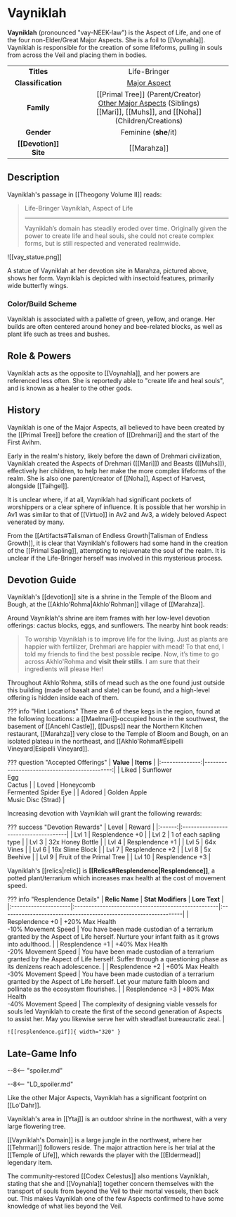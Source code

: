 # Vayniklah

**Vayniklah** (pronounced "vay-NEEK-law") is the Aspect of Life, and one of the four non-Elder/Great Major Aspects. She is a foil to [[Voynahla]]. Vayniklah is responsible for the creation of some lifeforms, pulling in souls from across the Veil and placing them in bodies.

|  |  |
|:----------:|:----------------------:|
| **Titles** | Life-Bringer |
| **Classification** | [Major Aspect](/Lore/Higher_Beings/Aspects/Major_Aspects/) |
| **Family** | [[Primal Tree]] (Parent/Creator) <br> [Other Major Aspects](/Lore/Higher_Beings/Aspects/Major_Aspects/) (Siblings) <br> [[Mari]], [[Muhs]], and [[Noha]] (Children/Creations) |
| **Gender** | Feminine (**she**/it) |
| **[[Devotion]] Site** | [[Marahza]] |

## Description

Vayniklah's passage in [[Theogony Volume II]] reads:

> Life-Bringer Vayniklah, Aspect of Life
> ***
> Vayniklah’s domain has steadily eroded over time. Originally given the power to create life and heal souls, she could not create complex forms, but is still respected and venerated realmwide.

![[vay_statue.png]]

A statue of Vayniklah at her devotion site in Marahza, pictured above, shows her form. Vayniklah is depicted with insectoid features, primarily wide butterfly wings.

### Color/Build Scheme

Vayniklah is associated with a pallette of green, yellow, and orange. Her builds are often centered around honey and bee-related blocks, as well as plant life such as trees and bushes.

## Role & Powers

Vayniklah acts as the opposite to [[Voynahla]], and her powers are referenced less often. She is reportedly able to "create life and heal souls", and is known as a healer to the other gods.

## History

Vayniklah is one of the Major Aspects, all believed to have been created by the [[Primal Tree]] before the creation of [[Drehmari]] and the start of the First Avihm.

Early in the realm's history, likely before the dawn of Drehmari civilization, Vayniklah created the Aspects of Drehmari ([[Mari]]) and Beasts ([[Muhs]]), effectively her children, to help her make the more complex lifeforms of the realm. She is also one parent/creator of [[Noha]], Aspect of Harvest, alongside [[Taihgel]].

It is unclear where, if at all, Vayniklah had significant pockets of worshippers or a clear sphere of influence. It is possible that her worship in Av1 was similar to that of [[Virtuo]] in Av2 and Av3, a widely beloved Aspect venerated by many. 

From the [[Artifacts#Talisman of Endless Growth|Talisman of Endless Growth]], it is clear that Vayniklah's followers had some hand in the creation of the [[Primal Sapling]], attempting to rejuvenate the soul of the realm. It is unclear if the Life-Bringer herself was involved in this mysterious process.

## Devotion Guide

Vayniklah's [[devotion]] site is a shrine in the Temple of the Bloom and Bough, at the [[Akhlo'Rohma|Akhlo'Rohman]] village of [[Marahza]].

Around Vayniklah's shrine are item frames with her low-level devotion offerings: cactus blocks, eggs, and sunflowers. The nearby hint book reads:

> To worship Vayniklah is to improve life for the living. Just as plants are happier with fertilizer, Drehmari are happier with mead! To that end, I told my friends to find the best possible **recipe**. Now, it’s time to go across Akhlo'Rohma and **visit their stills**. I am sure that their ingredients will please Her!

Throughout Akhlo'Rohma, stills of mead such as the one found just outside this building (made of basalt and slate) can be found, and a high-level offering is hidden inside each of them.

??? info "Hint Locations"
    There are 6 of these kegs in the region, found at the following locations: a [[Maelmari]]-occupied house in the southwest, the basement of [[Ancehl Castle]], [[Dusps]] near the Northern Kitchen restaurant, [[Marahza]] very close to the Temple of Bloom and Bough, on an isolated plateau in the northeast, and [[Akhlo'Rohma#Esipelli Vineyard|Esipelli Vineyard]].

??? question "Accepted Offerings"
    | **Value**      | **Items**                                  |
    |:--------------:|---------------------------------------------:|
    | Liked          | Sunflower <br>Egg <br>Cactus                     |
    | Loved          | Honeycomb <br>Fermented Spider Eye               |
    | Adored         | Golden Apple <br>Music Disc (Strad)              |

Increasing devotion with Vayniklah will grant the following rewards:

??? success "Devotion Rewards"
    | Level  | Reward                               |
    |:------:|:-------------------------------------|
    | Lvl 1  | Resplendence +0                      |
    | Lvl 2  | 1 of each sapling type               |
    | Lvl 3  | 32x Honey Bottle                     |
    | Lvl 4  | Resplendence +1                      |
    | Lvl 5  | 64x Vines                            |
    | Lvl 6  | 16x Slime Block                      |
    | Lvl 7  | Resplendence +2                      |
    | Lvl 8  | 5x Beehive                           |
    | Lvl 9  | Fruit of the Primal Tree             |
    | Lvl 10 | Resplendence +3                      |

Vayniklah's [[relics|relic]] is **[[Relics#Resplendence|Resplendence]]**, a potted plant/terrarium which increases max health at the cost of movement speed.

??? info "Resplendence Details"
    | **Relic Name**       | **Stat Modifiers**                                 | **Lore Text**                                                   |
    |:---------------------|:---------------------------------------------------|:----------------------------------------------------------------|
    | Resplendence +0      | +20% Max Health <br>-10% Movement Speed            | You have been made custodian of a terrarium granted by the Aspect of Life herself. Nurture your infant faith as it grows into adulthood. |
    | Resplendence +1      | +40% Max Health <br>-20% Movement Speed            | You have been made custodian of a terrarium granted by the Aspect of Life herself. Suffer through a questioning phase as its denizens reach adolescence. |
    | Resplendence +2      | +60% Max Health <br>-30% Movement Speed            | You have been made custodian of a terrarium granted by the Aspect of Life herself. Let your mature faith bloom and pollinate as the ecosystem flourishes. |
    | Resplendence +3      | +80% Max Health <br>-40% Movement Speed            | The complexity of designing viable vessels for souls led Vayniklah to create the first of the second generation of Aspects to assist her. May you likewise serve her with steadfast bureaucratic zeal. |
    
    ![[resplendence.gif]]{ width="320" }

## Late-Game Info

--8<-- "spoiler.md"

--8<-- "LD_spoiler.md"

Like the other Major Aspects, Vayniklah has a significant footprint on [[Lo'Dahr]].

Vayniklah's area in [[Ytaj]] is an outdoor shrine in the northwest, with a very large flowering tree.

[[Vayniklah's Domain]] is a large jungle in the northwest, where her [[Tehrmari]] followers reside. The major attraction here is her trial at the [[Temple of Life]], which rewards the player with the [[Eldermead]] legendary item.

The community-restored [[Codex Celestus]] also mentions Vayniklah, stating that she and [[Voynahla]] together concern themselves with the transport of souls from beyond the Veil to their mortal vessels, then back out. This makes Vayniklah one of the few Aspects confirmed to have some knowledge of what lies beyond the Veil.
